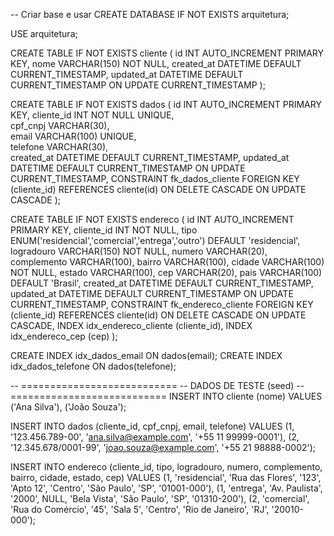 -- Criar base e usar
CREATE DATABASE IF NOT EXISTS arquitetura;
  
USE arquitetura;


CREATE TABLE IF NOT EXISTS cliente (
    id INT AUTO_INCREMENT PRIMARY KEY,
    nome VARCHAR(150) NOT NULL,
    created_at DATETIME DEFAULT CURRENT_TIMESTAMP,
    updated_at DATETIME DEFAULT CURRENT_TIMESTAMP ON UPDATE CURRENT_TIMESTAMP
);


CREATE TABLE IF NOT EXISTS dados (
    id INT AUTO_INCREMENT PRIMARY KEY,
    cliente_id INT NOT NULL UNIQUE,           
    cpf_cnpj VARCHAR(30),                     
    email VARCHAR(100) UNIQUE,                
    telefone VARCHAR(30),                     
    created_at DATETIME DEFAULT CURRENT_TIMESTAMP,
    updated_at DATETIME DEFAULT CURRENT_TIMESTAMP ON UPDATE CURRENT_TIMESTAMP,
    CONSTRAINT fk_dados_cliente FOREIGN KEY (cliente_id)
        REFERENCES cliente(id)
        ON DELETE CASCADE
        ON UPDATE CASCADE
);


CREATE TABLE IF NOT EXISTS endereco (
    id INT AUTO_INCREMENT PRIMARY KEY,
    cliente_id INT NOT NULL,
    tipo ENUM('residencial','comercial','entrega','outro') DEFAULT 'residencial',
    logradouro VARCHAR(150) NOT NULL,
    numero VARCHAR(20),
    complemento VARCHAR(100),
    bairro VARCHAR(100),
    cidade VARCHAR(100) NOT NULL,
    estado VARCHAR(100),
    cep VARCHAR(20),
    pais VARCHAR(100) DEFAULT 'Brasil',
    created_at DATETIME DEFAULT CURRENT_TIMESTAMP,
    updated_at DATETIME DEFAULT CURRENT_TIMESTAMP ON UPDATE CURRENT_TIMESTAMP,
    CONSTRAINT fk_endereco_cliente FOREIGN KEY (cliente_id)
        REFERENCES cliente(id)
        ON DELETE CASCADE
        ON UPDATE CASCADE,
    INDEX idx_endereco_cliente (cliente_id),
    INDEX idx_endereco_cep (cep)
);


CREATE INDEX idx_dados_email ON dados(email);
CREATE INDEX idx_dados_telefone ON dados(telefone);

-- ===========================
-- DADOS DE TESTE (seed)
-- ===========================
INSERT INTO cliente (nome)
VALUES
  ('Ana Silva'),
  ('João Souza');

INSERT INTO dados (cliente_id, cpf_cnpj, email, telefone)
VALUES
  (1, '123.456.789-00', 'ana.silva@example.com', '+55 11 99999-0001'),
  (2, '12.345.678/0001-99', 'joao.souza@example.com', '+55 21 98888-0002');

INSERT INTO endereco (cliente_id, tipo, logradouro, numero, complemento, bairro, cidade, estado, cep)
VALUES
  (1, 'residencial', 'Rua das Flores', '123', 'Apto 12', 'Centro', 'São Paulo', 'SP', '01001-000'),
  (1, 'entrega', 'Av. Paulista', '2000', NULL, 'Bela Vista', 'São Paulo', 'SP', '01310-200'),
  (2, 'comercial', 'Rua do Comércio', '45', 'Sala 5', 'Centro', 'Rio de Janeiro', 'RJ', '20010-000');

